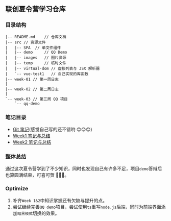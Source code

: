 ## 联创夏令营学习仓库

### 目录结构

```
|-- README.md    // 仓库文档
|-- src // 资源文件
|   |-- SPA  // 单文件组件
|   |-- demo     // QQ Demo
|   |-- images   // 图片资源
|   |-- temp     // 临时文件
|   |-- virtual-dom // 虚拟列表与 JSX 解析器
|   `-- vue-test1   // 自己实现的库函数
|-- week-01 // 第一周日志
|
|-- week-02 // 第二周日志
|
`-- week-03 // 第三周 QQ 项目
    `-- qq-demo
```

### 笔记目录

- [Git 笔记](./week-01/7-10/README.md)(感觉自己写的还不错哟 😊😊😊)
- [Week1 笔记与总结](./week-01/README.md)
- [Week2 笔记与总结](./week-02/README.md)

### 整体总结

通过这次夏令营学到了不少知识，同时也发现自己有许多不足，项目`demo`答辩后也算圆满结束，可喜可贺 🎉🎉🎉。

### Optimize

1. 补齐`Week 1&2`中知识掌握还有欠缺与提升的点。
2. 尝试继续完善`QQ demo`项目，尝试使用`ts`重写`node.js`后端，同时为前端界面添加`暗黑模式`切换的效果。
